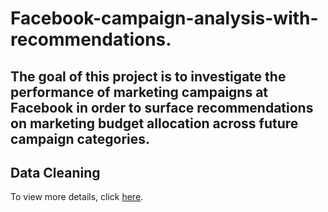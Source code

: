 # Facebook-campaign-analysis-with-recommendations.

## The goal of this project is to investigate the performance of marketing campaigns at Facebook in order to surface recommendations on marketing budget allocation across future campaign categories.

## Data Cleaning

To view more details, click [here](https://github.com/WittsMei/Facebook-campaign-analysis-with-recommendations./blob/main/Facebook%20Campaign%20Data%20Cleaning.ipynb).

